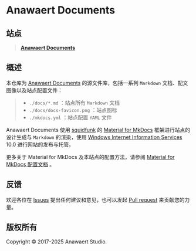# Anawaert Documents

## 站点
> [**Anawaert Documents**](https://docs.anawaert.com)

## 概述
本仓库为 [Anawaert Documents](https://docs.anawaert.com) 的源文件库，包括一系列 `Markdown` 文档、配文图像以及站点配置文件：
> * ` ./docs/*.md ` ：站点所有 `Markdown` 文档
> * ` ./docs/docs-favicon.png ` ：站点图标
> * ` ./mkdocs.yml ` ：站点配置 `YAML` 文件

Anawaert Documents 使用 [squidfunk](https://github.com/squidfunk) 的 [Material for MkDocs](https://github.com/squidfunk/mkdocs-material) 框架进行站点的设计生成与 `Markdown` 的渲染，使用 [Windows Internet Information Services](https://learn.microsoft.com/en-us/iis/) 10.0 进行网站的发布与托管。

更多关于 Material for MkDocs 及本站点的配置方法，请参阅 [Material for MkDocs 配置文档](https://squidfunk.github.io/mkdocs-material/setup/) 。

## 反馈
欢迎各位在 [Issues](https://github.com/Anawaert/docs/issues) 提出任何建议和意见，也可以发起 [Pull request](https://github.com/Anawaert/docs/pulls) 来贡献您的力量。

## 版权所有
Copyright &copy; 2017-2025 Anawaert Studio.
